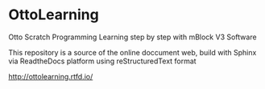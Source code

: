 # OttoLearning
Otto Scratch Programming Learning step by step with mBlock V3 Software

This repository is a source of the online doccument web, build with Sphinx via ReadtheDocs platform using reStructuredText format

http://ottolearning.rtfd.io/




